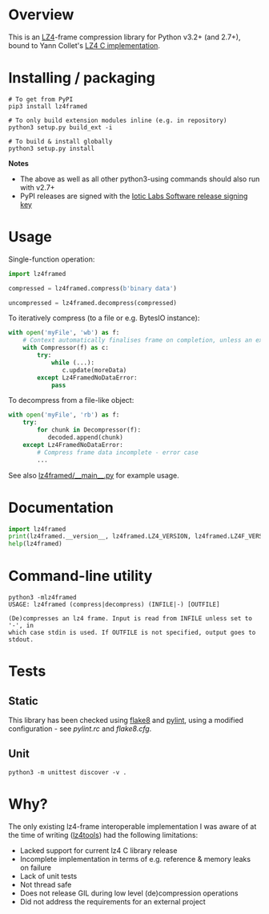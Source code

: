 # Overview

This is an [LZ4](http://lz4.org)-frame compression library for Python v3.2+ (and 2.7+), bound to Yann Collet's [LZ4 C implementation](https://github.com/Cyan4973/lz4).


# Installing / packaging
```shell
# To get from PyPI
pip3 install lz4framed

# To only build extension modules inline (e.g. in repository)
python3 setup.py build_ext -i

# To build & install globally
python3 setup.py install
```
**Notes**

- The above as well as all other python3-using commands should also run with v2.7+
- PyPI releases are signed with the [Iotic Labs Software release signing key](https://iotic-labs.com/iotic-labs.com.asc)


# Usage
Single-function operation:
```python
import lz4framed

compressed = lz4framed.compress(b'binary data')

uncompressed = lz4framed.decompress(compressed)
```
To iteratively compress (to a file or e.g. BytesIO instance):
```python
with open('myFile', 'wb') as f:
    # Context automatically finalises frame on completion, unless an exception occurs
    with Compressor(f) as c:
        try:
            while (...):
               c.update(moreData)
        except Lz4FramedNoDataError:
            pass
```
To decompress from a file-like object:
```python
with open('myFile', 'rb') as f:
    try:
        for chunk in Decompressor(f):
           decoded.append(chunk)
    except Lz4FramedNoDataError:
        # Compress frame data incomplete - error case
        ...
```
See also [lz4framed/\_\_main\_\_.py](lz4framed/__main__.py) for example usage.

# Documentation
```python
import lz4framed
print(lz4framed.__version__, lz4framed.LZ4_VERSION, lz4framed.LZ4F_VERSION)
help(lz4framed)
```

# Command-line utility
```shell
python3 -mlz4framed
USAGE: lz4framed (compress|decompress) (INFILE|-) [OUTFILE]

(De)compresses an lz4 frame. Input is read from INFILE unless set to '-', in
which case stdin is used. If OUTFILE is not specified, output goes to stdout.
```


# Tests

## Static
This library has been checked using [flake8](https://pypi.python.org/pypi/flake8) and [pylint](http://www.pylint.org), using a modified configuration - see _pylint.rc_ and _flake8.cfg_.

## Unit
```shell
python3 -m unittest discover -v .
```

# Why?
The only existing lz4-frame interoperable implementation I was aware of at the time of writing ([lz4tools](https://github.com/darkdragn/lz4tools)) had the following limitations:

- Lacked support for current lz4 C library release
- Incomplete implementation in terms of e.g. reference & memory leaks on failure
- Lack of unit tests
- Not thread safe
- Does not release GIL during low level (de)compression operations
- Did not address the requirements for an external project

